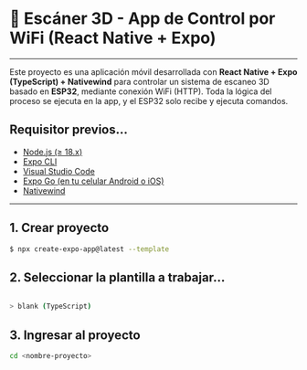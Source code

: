 # 📱 Escáner 3D - App de Control por WiFi (React Native + Expo)

---

Este proyecto es una aplicación móvil desarrollada con **React Native + Expo (TypeScript) + Nativewind** para controlar un sistema de escaneo 3D basado en **ESP32**, mediante conexión WiFi (HTTP). Toda la lógica del proceso se ejecuta en la app, y el ESP32 solo recibe y ejecuta comandos.

## Requisitor previos...

- [Node.js (≥ 18.x)](https://nodejs.org/)
- [Expo CLI](https://docs.expo.dev/get-started/installation/)
- [Visual Studio Code](https://code.visualstudio.com/)
- [Expo Go (en tu celular Android o iOS)](https://expo.dev/client)
- [Nativewind](https://www.nativewind.dev/)

---

## 1. Crear proyecto

```bash
$ npx create-expo-app@latest --template
```

## 2. Seleccionar la plantilla a trabajar...

```bash

> blank (TypeScript)

```

## 3. Ingresar al proyecto

```bash
cd <nombre-proyecto>
```
